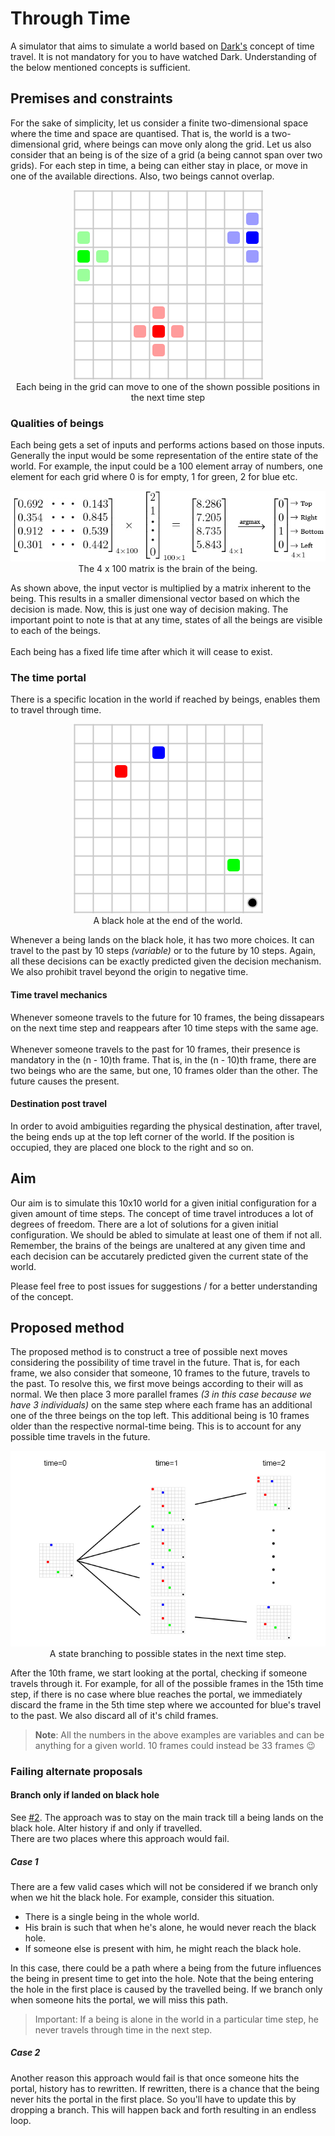 # Through Time

A simulator that aims to simulate a world based on [Dark's](https://www.netflix.com/title/80100172) concept of time travel. It is not mandatory for you to have watched Dark. Understanding of the below mentioned concepts is sufficient.

## Premises and constraints

For the sake of simplicity, let us consider a finite two-dimensional space where the time and space are quantised. That is, the world is a two-dimensional grid, where beings can move only along the grid. Let us also consider that an being is of the size of a grid (a being cannot span over two grids). For each step in time, a being can either stay in place, or move in one of the available directions. Also, two beings cannot overlap.
<p align="center"><img src="assets/positions.png" /><br/>Each being in the grid can move to one of the shown possible positions in the next time step</p>

### Qualities of beings

Each being gets a set of inputs and performs actions based on those inputs. Generally the input would be some representation of the entire state of the world. For example, the input could be a 100 element array of numbers, one element for each grid where 0 is for empty, 1 for green, 2 for blue etc.
<p align="center"><img src="assets/brain.png" /><br/>The 4 x 100 matrix is the brain of the being.</p>
As shown above, the input vector is multiplied by a matrix inherent to the being. This results in a smaller dimensional vector based on which the decision is made.
Now, this is just one way of decision making. The important point to note is that at any time, states of all the beings are visible to each of the beings.
<br/>
<br/>
Each being has a fixed life time after which it will cease to exist.

### The time portal

There is a specific location in the world if reached by beings, enables them to travel through time.
<p align="center"><img src="assets/portal.png" /><br/>A black hole at the end of the world.</p>

Whenever a being lands on the black hole, it has two more choices. It can travel to the past by 10 steps *(variable)* or to the future by 10 steps. Again, all these decisions can be exactly predicted given the decision mechanism. We also prohibit travel beyond the origin to negative time.

#### Time travel mechanics

Whenever someone travels to the future for 10 frames, the being dissapears on the next time step and reappears after 10 time steps with the same age.
<br/>
<br/>
Whenever someone travels to the past for 10 frames, their presence is mandatory in the (n - 10)th frame. That is, in the (n - 10)th frame, there are two beings who are the same, but one, 10 frames older than the other. The future causes the present.

#### Destination post travel

In order to avoid ambiguities regarding the physical destination, after travel, the being ends up at the top left corner of the world. If the position is occupied, they are placed one block to the right and so on. 

## Aim

Our aim is to simulate this 10x10 world for a given initial configuration for a given amount of time steps. The concept of time travel introduces a lot of degrees of freedom. There are a lot of solutions for a given initial configuration. We should be abled to simulate at least one of them if not all. Remember, the brains of the beings are unaltered at any given time and each decision can be accutarely predicted given the current state of the world.

Please feel free to post issues for suggestions / for a better understanding of the concept.

## Proposed method

The proposed method is to construct a tree of possible next moves considering the possibility of time travel in the future. That is, for each frame, we also consider that someone, 10 frames to the future, travels to the past. To resolve this, we first move beings according to their will as normal. We then place 3 more parallel frames *(3 in this case because we have 3 individuals)* on the same step where each frame has an additional one of the three beings on the top left. This additional being is 10 frames older than the respective normal-time being. This is to account for any possible time travels in the future.
<p align="center"><img src="assets/tree.png" draggable="false" /><br/>A state branching to possible states in the next time step.</p>
After the 10th frame, we start looking at the portal, checking if someone travels through it. For example, for all of the possible frames in the 15th time step, if there is no case where blue reaches the portal, we immediately discard the frame in the 5th time step where we accounted for blue's travel to the past. We also discard all of it's child frames.

> **Note**: All the numbers in the above examples are variables and can be anything for a given world. 10 frames could instead be 33 frames :wink:

### Failing alternate proposals
#### Branch only if landed on black hole
See [#2](/../../issues/2).
The approach was to stay on the main track till a being lands on the black hole. Alter history if and only if travelled.
<br/>
There are two places where this approach would fail.
##### Case 1
There are a few valid cases which will not be considered if we branch only when we hit the black hole. For example, consider this situation.

- There is a single being in the whole world.
- His brain is such that when he's alone, he would never reach the black hole.
- If someone else is present with him, he might reach the black hole.

In this case, there could be a path where a being from the future influences the being in present time to get into the hole. Note that the being entering the hole in the first place is caused by the travelled being. If we branch only when someone hits the portal, we will miss this path.
> Important: If a being is alone in the world in a particular time step, he never travels through time in the next step.

##### Case 2
Another reason this approach would fail is that once someone hits the portal, history has to rewritten. If rewritten, there is a chance that the being never hits the portal in the first place. So you'll have to update this by dropping a branch. This will happen back and forth resulting in an endless loop.
